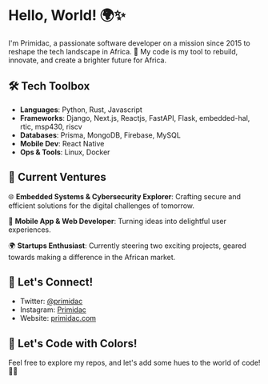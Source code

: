 <!-- Hey there! 👋 -->
                                                                        
# Hello, World! 🌍✨

I'm Primidac, a passionate software developer on a mission since 2015 to reshape the tech landscape in Africa. 🚀 My code is my tool to rebuild, innovate, and create a brighter future for Africa.

## 🛠️ Tech Toolbox

- **Languages**: Python, Rust, Javascript
- **Frameworks**: Django, Next.js, Reactjs, FastAPI, Flask, embedded-hal, rtic, msp430, riscv
- **Databases**: Prisma, MongoDB, Firebase, MySQL
- **Mobile Dev**: React Native
- **Ops & Tools**: Linux, Docker

## 🚀 Current Ventures

🌐 **Embedded Systems & Cybersecurity Explorer**: Crafting secure and efficient solutions for the digital challenges of tomorrow.

📱 **Mobile App & Web Developer**: Turning ideas into delightful user experiences. 

🌍 **Startups Enthusiast**: Currently steering two exciting projects, geared towards making a difference in the African market.

## 🌈 Let's Connect!

- Twitter: [@primidac](https://twitter.com/primidac)
- Instagram: [Primidac](https://instagram.com/pri.midac)
- Website: [primidac.com](https://primidac.com)

## 🎨 Let's Code with Colors!

Feel free to explore my repos, and let's add some hues to the world of code! 🎨✨

